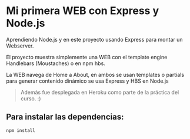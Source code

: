 # Mi primera WEB con Express y Node.js
Aprendiendo Node.js y en este proyecto usando Express para montar un Webserver.

El proyecto muestra simplemente una WEB con el template engine Handlebars (Moustaches) o en npm hbs.

La WEB navega de Home a About, en ambos se usan templates o partials para generar contenido dinámico se usa Express y HBS en Node.js

> Además fue desplegada en Heroku como parte de la práctica del curso. :)

## Para instalar las dependencias:

```
npm install
```